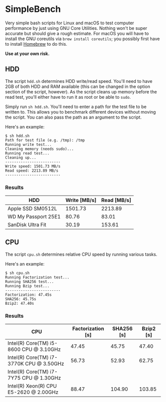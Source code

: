 # SimpleBench

Very simple bash scripts for Linux and macOS to test computer performance by just using GNU Core Utilities. Nothing won't be super accurate but should give a rough estimate. For macOS you will have to install the GNU coreutils via ```brew install coreutils```; you possibly first have to install [Homebrew](https://brew.sh) to do this.

**Use at your own risk.**

## HDD

The script ```hdd.sh``` determines HDD write/read speed. You'll need to have 2GB of both HDD and RAM available (this can be changed in the option section of the script, however). As the script cleans up memory before the read test, you'll either have to run it as root or be able to ```sudo```.

Simply run ```sh hdd.sh```. You'll need to enter a path for the test file to be written to. This allows you to benchmark different devices without moving the script. You can also pass the path as an argument to the script.

Here's an example:

```
$ sh hdd.sh
Path for test file (e.g. /tmp): /tmp
Running write test...
Cleaning memory (needs sudo)...
Running read test...
Cleaning up...
-------------------------
Write speed: 1501.73 MB/s
Read speed: 2213.89 MB/s
-------------------------
```

### Results

| HDD | Write [MB/s] | Read [MB/s] |
| --- | ---- | ----- |
| Apple SSD SM0512L   | 1501.73  | 2213.89  |
| WD My Passport 25E1  | 80.76  |  83.01 |
| SanDisk Ultra Fit   | 30.19  | 153.61  |


## CPU

The script ```cpu.sh``` determines relative CPU speed by running various tasks.

Here's an example:

```
$ sh cpu.sh
Running Factorization test...
Running SHA256 test...
Running Bzip test...
-------------------------
Factorization: 47.45s
SHA256: 45.75s
Bzip2: 47.40s
```

### Results

| CPU | Factorization [s] | SHA256 [s] | Bzip2 [s] |
| --- | ----------------- | ---------- | --------- |
| Intel(R) Core(TM) i5-8600 CPU @ 3.10GHz | 47.45 | 45.75 | 47.40 |
| Intel(R) Core(TM) i7-3770K CPU @ 3.50GHz | 56.73 | 52.93 | 62.75 |
| Intel(R) Core(TM) i7-7Y75 CPU @ 1.30GHz |  |
| Intel(R) Xeon(R) CPU E5-2620 @ 2.00GHz  | 88.47 | 104.90 | 103.85 |
